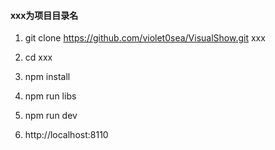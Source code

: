 <!--
@Author: haiwang
@Date:   2017-01-12 16:26:03
@Email:  violet0sea@163.com
@Last modified by:   haiwang
@Last modified time: 2017-01-13 12:05:21
-->



#### xxx为项目目录名

1. git clone https://github.com/violet0sea/VisualShow.git xxx

2. cd xxx

3. npm install

4. npm run libs

5. npm run dev

6. http://localhost:8110
